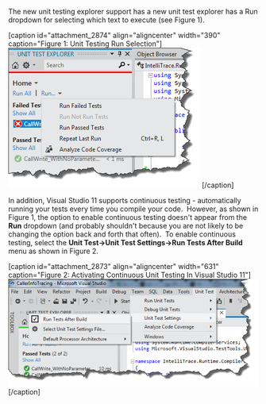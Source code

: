 
The new unit testing explorer support has a new unit test explorer has a Run dropdown for selecting which text to execute (see Figure 1).

\[caption id="attachment\_2874" align="aligncenter" width="390" caption="Figure 1: Unit Testing Run Selection"\][![Unit Testing Run Selection](https://raw.githubusercontent.com/worseTyler/MarkdownBlogs/main/2012/03/turning-on-continuous-testing-in-visual-studio-11/images/UnitTestingRunSelectoin.png "Unit Testing Run Selection")](/wp-content/uploads/2012/03/UnitTestingRunSelectoin.png)\[/caption\]

In addition, Visual Studio 11 supports continuous testing - automatically running your tests every time you compile your code.  However, as shown in Figure 1, the option to enable continuous testing doesn't appear from the **Run** dropdown (and probably shouldn't because you are not likely to be changing the option back and forth that often).  To enable continuous testing, select the **Unit Test->Unit Test Settings->Run Tests After Build** menu as shown in Figure 2.

\[caption id="attachment\_2873" align="aligncenter" width="631" caption="Figure 2: Activating Continuous Unit Testing In Visual Studio 11"\][![Activating Continuous Unit Testing In Visual Studio 11](https://raw.githubusercontent.com/worseTyler/MarkdownBlogs/main/2012/03/turning-on-continuous-testing-in-visual-studio-11/images/ContinuousUnitTestingInVisualStudio11.png "Activating Continuous Unit Testing In Visual Studio 11")](/wp-content/uploads/2012/03/ContinuousUnitTestingInVisualStudio11.png)\[/caption\]

